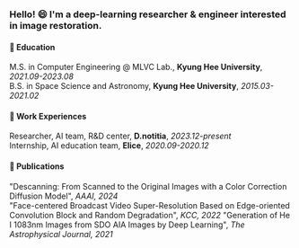 ### Hello! 😄 I'm a deep-learning researcher & engineer interested in image restoration.

#### :book: Education

M.S. in Computer Engineering @ MLVC Lab., **Kyung Hee University**, _2021.09-2023.08_  
B.S. in Space Science and Astronomy, **Kyung Hee University**, _2015.03-2021.02_  

#### :briefcase: Work Experiences

Researcher, AI team, R&D center, **D.notitia**, _2023.12-present_  
Internship, AI education team, **Elice**, _2020.09-2020.12_  

#### :newspaper: Publications

"Descanning: From Scanned to the Original Images with a Color Correction Diffusion Model", _AAAI, 2024_  
"Face-centered Broadcast Video Super-Resolution Based on Edge-oriented Convolution Block and Random Degradation", _KCC, 2022_
"Generation of He I 1083nm Images from SDO AIA Images by Deep Learning", _The Astrophysical Journal, 2021_  

<!--
- 🔭 I’m currently working on ...
- 🌱 I’m currently learning ...
- 👯 I’m looking to collaborate on ...
- 🤔 I’m looking for help with ...
- 💬 Ask me about ...
- 📫 How to reach me: ...
- 😄 Pronouns: ...
- ⚡ Fun fact: ...
-->
